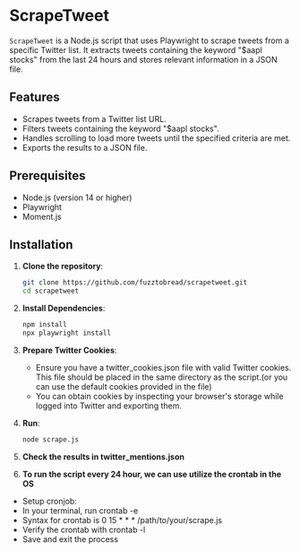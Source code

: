 # ScrapeTweet

`ScrapeTweet` is a Node.js script that uses Playwright to scrape tweets from a specific Twitter list. It extracts tweets containing the keyword "$aapl stocks" from the last 24 hours and stores relevant information in a JSON file.

## Features

- Scrapes tweets from a Twitter list URL.
- Filters tweets containing the keyword "$aapl stocks".
- Handles scrolling to load more tweets until the specified criteria are met.
- Exports the results to a JSON file.

## Prerequisites

- Node.js (version 14 or higher)
- Playwright
- Moment.js

## Installation

1. **Clone the repository**:

   ```bash
   git clone https://github.com/fuzztobread/scrapetweet.git
   cd scrapetweet
2. **Install Dependencies**:
   ```bash
   npm install
   npx playwright install
3. **Prepare Twitter Cookies**:
   - Ensure you have a twitter_cookies.json file with valid Twitter cookies. This file should be placed in the same directory as the script.(or you can use the default cookies provided in the file)
   - You can obtain cookies by inspecting your browser's storage while logged into Twitter and exporting them.
4. **Run**:
   ```bash
   node scrape.js
5. **Check the results in twitter_mentions.json**
6.  **To run the script every 24 hour, we can use utilize the crontab in the OS**
   - Setup cronjob:
   - In your terminal, run crontab -e
   - Syntax for crontab is 0 15 * * * /path/to/your/scrape.js
   - Verify the crontab with crontab -l
   - Save and exit the process

